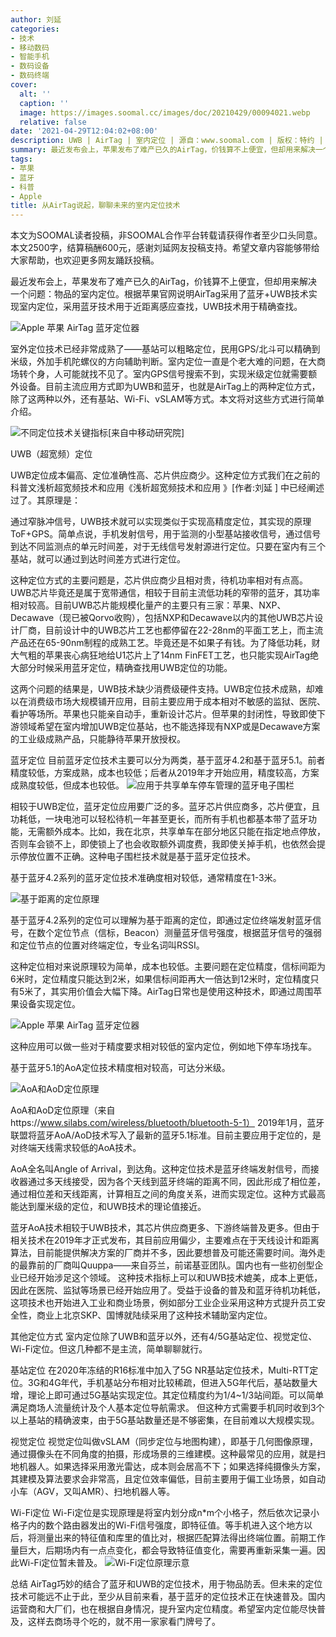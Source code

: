 ```yaml
---
author: 刘延
categories:
- 技术
- 移动数码
- 智能手机
- 数码设备
- 数码终端
cover:
  alt: ''
  caption: ''
  image: https://images.soomal.cc/images/doc/20210429/00094021.webp
  relative: false
date: '2021-04-29T12:04:02+08:00'
description: UWB | AirTag | 室内定位 | 源自：www.soomal.com | 版权：特约 |  平均/总评分：07.00/147
summary: 最近发布会上，苹果发布了难产已久的AirTag，价钱算不上便宜，但却用来解决一个问题：物品的室内定位。根据苹果官网说明AirTag采用了蓝牙+UWB技术实现室内定位，采用蓝牙技术用于近距离感应查找，UWB技术用于精确查找。
tags:
- 苹果
- 蓝牙
- 科普
- Apple
title: 从AirTag说起，聊聊未来的室内定位技术
---
```


本文为SOOMAL读者投稿，非SOOMAL合作平台转载请获得作者至少口头同意。本文2500字，结算稿酬600元，感谢刘延网友投稿支持。希望文章内容能够带给大家帮助，也欢迎更多网友踊跃投稿。



最近发布会上，苹果发布了难产已久的AirTag，价钱算不上便宜，但却用来解决一个问题：物品的室内定位。根据苹果官网说明AirTag采用了蓝牙+UWB技术实现室内定位，采用蓝牙技术用于近距离感应查找，UWB技术用于精确查找。



![Apple 苹果 AirTag 蓝牙定位器](https://images.soomal.cc/images/doc/20210429/00094014.webp)



室外定位技术已经非常成熟了――基站可以粗略定位，民用GPS/北斗可以精确到米级，外加手机陀螺仪的方向辅助判断。室内定位一直是个老大难的问题，在大商场转个身，人可能就找不见了。室内GPS信号搜索不到，实现米级定位就需要额外设备。目前主流应用方式即为UWB和蓝牙，也就是AirTag上的两种定位方式，除了这两种以外，还有基站、Wi-Fi、vSLAM等方式。本文将对这些方式进行简单介绍。



![不同定位技术关键指标[来自中移动研究院]](https://images.soomal.cc/images/doc/20210429/00094015.webp)



UWB（超宽频）定位



UWB定位成本偏高、定位准确性高、芯片供应商少。这种定位方式我们在之前的科普文浅析超宽频技术和应用《浅析超宽频技术和应用 》[作者:刘延 ]
 中已经阐述过了。其原理是：


通过窄脉冲信号，UWB技术就可以实现类似于实现高精度定位，其实现的原理ToF+GPS。简单点说，手机发射信号，用于监测的小型基站接收信号，通过信号到达不同监测点的单元时间差，对于无线信号发射源进行定位。只要在室内有三个基站，就可以通过到达时间差方式进行定位。

这种定位方式的主要问题是，芯片供应商少且相对贵，待机功率相对有点高。UWB芯片毕竟还是属于宽带通信，相较于目前主流低功耗的窄带的蓝牙，其功率相对较高。目前UWB芯片能规模化量产的主要只有三家：苹果、NXP、Decawave（现已被Qorvo收购），包括NXP和Decawave以内的其他UWB芯片设计厂商，目前设计中的UWB芯片工艺也都停留在22-28nm的平面工艺上，而主流产品还在65-90nm制程的成熟工艺。毕竟还是不如果子有钱。为了降低功耗，财大气粗的苹果丧心病狂地给U1芯片上了14nm FinFET工艺，也只能实现AirTag绝大部分时候采用蓝牙定位，精确查找用UWB定位的功能。

这两个问题的结果是，UWB技术缺少消费级硬件支持。UWB定位技术成熟，却难以在消费级市场大规模铺开应用，目前主要应用于成本相对不敏感的监狱、医院、看护等场所。苹果也只能亲自动手，重新设计芯片。但苹果的封闭性，导致即使下游领域希望在室内增加UWB定位基站，也不能选择现有NXP或是Decawave方案的工业级成熟产品，只能静待苹果开放授权。

蓝牙定位
目前蓝牙定位技术主要可以分为两类，基于蓝牙4.2和基于蓝牙5.1。前者精度较低，方案成熟，成本也较低；后者从2019年才开始应用，精度较高，方案成熟度较低，但成本也较低。
![应用于共享单车停车管理的蓝牙电子围栏](https://images.soomal.cc/images/doc/20210429/00094020.webp)




相较于UWB定位，蓝牙定位应用要广泛的多。蓝牙芯片供应商多，芯片便宜，且功耗低，一块电池可以轻松待机一年甚至更长，而所有手机也都基本带了蓝牙功能，无需额外成本。比如，我在北京，共享单车在部分地区只能在指定地点停放，否则车会锁不上，即使锁上了也会收取额外调度费，我即使关掉手机，也依然会提示停放位置不正确。这种电子围栏技术就是基于蓝牙定位技术。

基于蓝牙4.2系列的蓝牙定位技术准确度相对较低，通常精度在1-3米。

![基于距离的定位原理](https://images.soomal.cc/images/doc/20210429/00094016.webp)




基于蓝牙4.2系列的定位可以理解为基于距离的定位，即通过定位终端发射蓝牙信号，在数个定位节点（信标，Beacon）测量蓝牙信号强度，根据蓝牙信号的强弱和定位节点的位置对终端定位，专业名词叫RSSI。

这种定位相对来说原理较为简单，成本也较低。主要问题在定位精度，信标间距为6米时，定位精度只能达到2米，如果信标间距再大一倍达到12米时，定位精度只有5米了，其实用价值会大幅下降。AirTag日常也是使用这种技术，即通过周围苹果设备实现定位。

![Apple 苹果 AirTag 蓝牙定位器](https://images.soomal.cc/images/doc/20210429/00094017.webp)




这种应用可以做一些对于精度要求相对较低的室内定位，例如地下停车场找车。

基于蓝牙5.1的AoA定位技术精度相对较高，可达分米级。

![AoA和AoD定位原理](https://images.soomal.cc/images/doc/20210429/00094018.webp)




AoA和AoD定位原理（来自https://www.silabs.com/wireless/bluetooth/bluetooth-5-1）
2019年1月，蓝牙联盟将蓝牙AoA/AoD技术写入了最新的蓝牙5.1标准。目前主要应用于定位的，是对终端天线需求较低的AoA技术。

AoA全名叫Angle of Arrival，到达角。这种定位技术是蓝牙终端发射信号，而接收器通过多天线接受，因为各个天线到蓝牙终端的距离不同，因此形成了相位差，通过相位差和天线距离，计算相互之间的角度关系，进而实现定位。这种方式最高能达到厘米级的定位，和UWB技术的理论值接近。

蓝牙AoA技术相较于UWB技术，其芯片供应商更多、下游终端普及更多。但由于相关技术在2019年才正式发布，其目前应用偏少，主要难点在于天线设计和距离算法，目前能提供解决方案的厂商并不多，因此要想普及可能还需要时间。海外走的最靠前的厂商叫Quuppa――来自芬兰，前诺基亚团队。国内也有一些初创型企业已经开始涉足这个领域。
这种技术指标上可以和UWB技术媲美，成本上更低，因此在医院、监狱等场景已经开始应用了。受益于设备的普及和蓝牙待机功耗低，这项技术也开始进入工业和商业场景，例如部分工业企业采用这种方式提升员工安全性，商业上北京SKP、国博就陆续采用了这种技术辅助室内定位。

其他定位方式
室内定位除了UWB和蓝牙以外，还有4/5G基站定位、视觉定位、Wi-Fi定位。但这几种都不是主流，简单聊聊就行。

基站定位
在2020年冻结的R16标准中加入了5G NR基站定位技术，Multi-RTT定位。3G和4G年代，手机基站分布相对比较稀疏，但进入5G年代后，基站数量大增，理论上即可通过5G基站实现定位。其定位精度约为1/4~1/3站间距。可以简单满足商场人流量统计及个人基本定位导航需求。
但这种方式需要手机同时收到3个以上基站的精确波束，由于5G基站数量还是不够密集，在目前难以大规模实现。

视觉定位
视觉定位叫做vSLAM（同步定位与地图构建），即基于几何图像原理，通过摄像头在不同角度的拍摄，形成场景的三维建模。这种最常见的应用，就是扫地机器人。如果选择采用激光雷达，成本则会居高不下；如果选择纯摄像头方案，其建模及算法要求会非常高，且定位效率偏低，目前主要用于偏工业场景，如自动小车（AGV，又叫AMR）、扫地机器人等。

Wi-Fi定位
Wi-Fi定位是实现原理是将室内划分成n*m个小格子，然后依次记录小格子内的数个路由器发出的Wi-Fi信号强度，即特征值。等手机进入这个地方以后，将测量出来的特征值和库里的值比对，根据匹配算法得出终端位置。前期工作量巨大，后期场内有一点点变化，都会导致特征值变化，需要再重新采集一遍。因此Wi-Fi定位暂未普及。
![Wi-Fi定位原理示意](https://images.soomal.cc/images/doc/20210429/00094019.webp)




总结
AirTag巧妙的结合了蓝牙和UWB的定位技术，用于物品防丢。但未来的定位技术可能远不止于此，至少从目前来看，基于蓝牙的定位技术正在快速普及。国内运营商和大厂们，也在根据自身情况，提升室内定位精度。希望室内定位能尽快普及，这样去商场寻个吃的，就不用一家家看门牌号了。